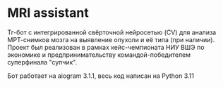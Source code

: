 # MRI assistant

Тг-бот с интегрированной свёрточной нейросетью (CV) для анализа МРТ-снимков мозга на выявление опухоли и её типа (при наличии). Проект был реализован в рамках кейс-чемпионата НИУ ВШЭ по экономике и предпринимательству командой-победителем суперфинала "супчик".

Бот работает на aiogram 3.1.1, весь код написан на Python 3.11
